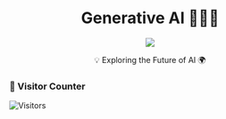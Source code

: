 <h1 align="center">Generative AI 🤖🎨🧠</h1>
<p align="center">
    <a href="https://github.com/akinprojenet" target="_blank"><img src="https://img.shields.io/badge/-Github-000?style=flat-square&logo=Github&logoColor=white"/></a>
</p>

<p align="center">💡 Exploring the Future of AI 🌍</p>

### 👀 Visitor Counter
<p align="left">
    <img src="https://hits.sh/akinprojenet/akinprojenet.github.io.svg?style=for-the-badge&label=Visitors&color=white&logo=github" alt="Visitors">
</p>
